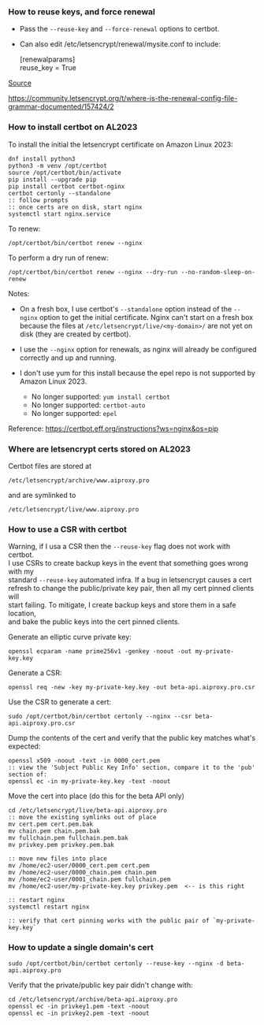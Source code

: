 ### How to reuse keys, and force renewal  
- Pass the `--reuse-key` and `--force-renewal` options to certbot.  
- Can also edit /etc/letsencrypt/renewal/mysite.conf to include:  
  
    [renewalparams]  
    reuse_key = True  
  
[Source](https://community.letsencrypt.org/t/where-is-the-renewal-config-file-grammar-documented/157424)  
  
https://community.letsencrypt.org/t/where-is-the-renewal-config-file-grammar-documented/157424/2  
### How to install certbot on AL2023  
  
To install the initial the letsencrypt certificate on Amazon Linux 2023:  
  
    dnf install python3  
    python3 -m venv /opt/certbot  
    source /opt/certbot/bin/activate  
    pip install --upgrade pip  
    pip install certbot certbot-nginx  
    certbot certonly --standalone  
    :: follow prompts  
    :: once certs are on disk, start nginx  
    systemctl start nginx.service  
  
To renew:  
  
    /opt/certbot/bin/certbot renew --nginx  
  
To perform a dry run of renew:  
  
    /opt/certbot/bin/certbot renew --nginx --dry-run --no-random-sleep-on-renew  
  
Notes:  
  
* On a fresh box, I use certbot's `--standalone` option instead of the `--nginx` option to get the initial certificate. Nginx can't start on a fresh box because the files at `/etc/letsencrypt/live/<my-domain>/` are not yet on disk (they are created by certbot).  
  
* I use the `--nginx` option for renewals, as nginx will already be configured correctly and up and running.  
  
* I don't use yum for this install because the epel repo is not supported by Amazon Linux 2023.  
  - No longer supported: `yum install certbot`  
  - No longer supported: `certbot-auto`  
  - No longer supported: `epel`  
  
Reference: https://certbot.eff.org/instructions?ws=nginx&os=pip  
  
  
### Where are letsencrypt certs stored on AL2023  
  
Certbot files are stored at  
  
    /etc/letsencrypt/archive/www.aiproxy.pro  
  
and are symlinked to  
  
    /etc/letsencrypt/live/www.aiproxy.pro  
  
  
### How to use a CSR with certbot  
  
Warning, if I usa a CSR then the `--reuse-key` flag does not work with certbot.  
I use CSRs to create backup keys in the event that something goes wrong with my   
standard `--reuse-key` automated infra. If a bug in letsencrypt causes a cert  
refresh to change the public/private key pair, then all my cert pinned clients will  
start failing. To mitigate, I create backup keys and store them in a safe location,  
and bake the public keys into the cert pinned clients.  
  
Generate an elliptic curve private key:  
  
    openssl ecparam -name prime256v1 -genkey -noout -out my-private-key.key  
  
Generate a CSR:  
  
    openssl req -new -key my-private-key.key -out beta-api.aiproxy.pro.csr  
  
Use the CSR to generate a cert:  
  
    sudo /opt/certbot/bin/certbot certonly --nginx --csr beta-api.aiproxy.pro.csr  
  
Dump the contents of the cert and verify that the public key matches what's expected:  
  
    openssl x509 -noout -text -in 0000_cert.pem  
    :: view the 'Subject Public Key Info' section, compare it to the 'pub' section of:  
    openssl ec -in my-private-key.key -text -noout  
  
Move the cert into place (do this for the beta API only)  
  
    cd /etc/letsencrypt/live/beta-api.aiproxy.pro  
    :: move the existing symlinks out of place  
    mv cert.pem cert.pem.bak  
    mv chain.pem chain.pem.bak  
    mv fullchain.pem fullchain.pem.bak  
    mv privkey.pem privkey.pem.bak  
  
    :: move new files into place  
    mv /home/ec2-user/0000_cert.pem cert.pem  
    mv /home/ec2-user/0000_chain.pem chain.pem  
    mv /home/ec2-user/0001_chain.pem fullchain.pem  
    mv /home/ec2-user/my-private-key.key privkey.pem  <-- is this right  
  
    :: restart nginx  
    systemctl restart nginx  
  
    :: verify that cert pinning works with the public pair of `my-private-key.key`  
  
  
### How to update a single domain's cert  
  
    sudo /opt/certbot/bin/certbot certonly --reuse-key --nginx -d beta-api.aiproxy.pro  
  
Verify that the private/public key pair didn't change with:  
  
    cd /etc/letsencrypt/archive/beta-api.aiproxy.pro  
    openssl ec -in privkey1.pem -text -noout  
    openssl ec -in privkey2.pem -text -noout  
  
